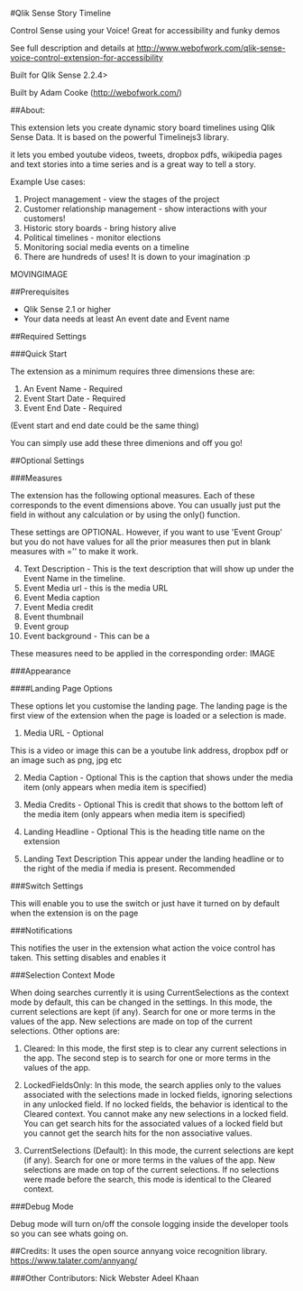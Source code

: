 #Qlik Sense Story Timeline

Control Sense using your Voice! Great for accessibility and funky demos

See full description and details at http://www.webofwork.com/qlik-sense-voice-control-extension-for-accessibility


Built for Qlik Sense 2.2.4>

Built by Adam Cooke (http://webofwork.com/)



##About:

This extension lets you create dynamic story board timelines using Qlik Sense Data. It is based on the powerful Timelinejs3 library.

it lets you embed youtube videos, tweets, dropbox pdfs, wikipedia pages and text stories into a time series and is a great way to tell a story.

Example Use cases:
1) Project management - view the stages of the project
2) Customer relationship management - show interactions with your customers!
3) Historic story boards - bring history alive
4) Political timelines - monitor elections
5) Monitoring social media events on a timeline
6) There are hundreds of uses! It is down to your imagination :p


MOVINGIMAGE


##Prerequisites
- Qlik Sense 2.1 or higher
- Your data needs at least An event date and Event name


##Required Settings

###Quick Start

The extension as a minimum requires three dimensions these are:

1) An Event Name - Required
2) Event Start Date - Required
3) Event End Date - Required

(Event start and end date could be the same thing)

You can simply use add these three dimenions and off you go!

##Optional Settings



###Measures

The extension has the following optional measures. Each of these corresponds to the event dimensions above. You can usually just put the field in without any calculation or by using the only() function.

These settings are OPTIONAL. However, if you want to use 'Event Group' but you do not have values for all the prior measures then put in blank measures with ='' to make it work.


4) Text Description - This is the text description that will show up under the Event Name in the timeline.
5) Event Media url - this is the media URL
6) Event Media caption
7) Event Media credit
8) Event thumbnail
9) Event group
10) Event background - This can be a


These measures need to be applied in the corresponding order:
IMAGE

###Appearance

####Landing Page Options


These options let you customise the landing page. The landing page is the first view of the extension when the page is loaded or a selection is made.

1) Media URL - Optional

This is a video or image this can be a youtube link address, dropbox pdf or an image such as png, jpg etc

2) Media Caption - Optional
This is the caption that shows under the media item (only appears when media item is specified)

3) Media Credits - Optional
This is credit that shows to the bottom left of the media item (only appears when media item is specified)

4) Landing Headline - Optional
This is the heading title name on the extension

5) Landing Text Description
This appear under the landing headline or to the right of the media if media is present. Recommended

###Switch Settings

This will enable you to use the switch or just have it turned on by default when the extension is on the page

###Notifications

This notifies the user in the extension what action the voice control has taken. This setting disables and enables it

###Selection Context Mode

When doing searches currently it is using CurrentSelections as the context mode by default, this can be changed in the settings. In this mode, the current selections are kept (if any). Search for one or more terms in the values of the app. New selections are made on top of the current selections. Other options are:

1. Cleared: In this mode, the first step is to clear any current selections in the app. The second step is to search for one or more terms in the values of the app.

2. LockedFieldsOnly: In this mode, the search applies only to the values associated with the selections made in locked fields, ignoring selections in any unlocked field. If no locked fields, the behavior is identical to the Cleared context. You cannot make any new selections in a locked field. You can get search hits for the associated values of a locked field but you cannot get the search hits for the non associative values.

3. CurrentSelections (Default): In this mode, the current selections are kept (if any). Search for one or more terms in the values of the app. New selections are made on top of the current selections. If no selections were made before the search, this mode is identical to the Cleared context.


###Debug Mode

Debug mode will turn on/off the console logging inside the developer tools so you can see whats going on.


##Credits:
It uses the open source annyang voice recognition library.
https://www.talater.com/annyang/

###Other Contributors:
Nick Webster
Adeel Khaan
